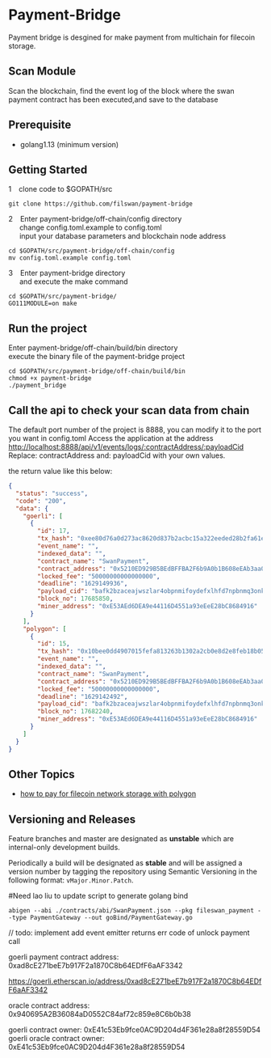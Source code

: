 # Payment-Bridge
Payment bridge is desgined for make payment from multichain for filecoin storage.
## Scan Module 
Scan the blockchain, find the event log of the block where the swan payment contract has been executed,and save to the database

## Prerequisite
- golang1.13 (minimum version)

## Getting Started

1 &ensp;  clone code to $GOPATH/src
```console
git clone https://github.com/filswan/payment-bridge
```

2 &ensp;  Enter payment-bridge/off-chain/config directory <br>
&ensp;  &ensp;     change config.toml.example to config.toml  <br>
&ensp;  &ensp; input your database parameters and blockchain node address
```console
cd $GOPATH/src/payment-bridge/off-chain/config
mv config.toml.example config.toml
```

3 &ensp; Enter payment-bridge directory <br>
&ensp; &ensp;  and execute the make command
```console
cd $GOPATH/src/payment-bridge/
GO111MODULE=on make
```

## Run the project   
Enter payment-bridge/off-chain/build/bin directory <br> 
execute the binary file of the payment-bridge project
```console
cd $GOPATH/src/payment-bridge/off-chain/build/bin
chmod +x payment-bridge
./payment_bridge
```

## Call the api to check your scan data from chain <br>
The default port number of the project is 8888, you can modify it to the port you want in config.toml
Access the application at the address [http://localhost:8888/api/v1/events/logs/:contractAddress/:payloadCid](http://localhost:8888/api/v1/events/logs/:contractAddress/:payloadCid) <br>
Replace: contractAddress and: payloadCid with your own values.

the return value like this below:
```json
{
  "status": "success",
  "code": "200",
  "data": {
    "goerli": [
      {
        "id": 17,
        "tx_hash": "0xee80d76a0d273ac8620d837b2acbc15a322eeded28b2fa61e1479d85cf38755a",
        "event_name": "",
        "indexed_data": "",
        "contract_name": "SwanPayment",
        "contract_address": "0x5210ED929B5BEdBFFBA2F6b9A0b1B608eEAb3aa0",
        "locked_fee": "50000000000000000",
        "deadline": "1629149936",
        "payload_cid": "bafk2bzaceajwszlar4obpnmifoydefxlhfd7npbnmq3onkfzkincyy4fdj5xk",
        "block_no": 17685850,
        "miner_address": "0xE53AEd6DEA9e44116D4551a93eEeE28bC8684916"
      }
    ],
    "polygon": [
      {
        "id": 15,
        "tx_hash": "0x10bee0dd4907015fefa813263b1302a2cb0e8d2e8feb18b0551a12d26f24ab61",
        "event_name": "",
        "indexed_data": "",
        "contract_name": "SwanPayment",
        "contract_address": "0x5210ED929B5BEdBFFBA2F6b9A0b1B608eEAb3aa0",
        "locked_fee": "50000000000000000",
        "deadline": "1629142492",
        "payload_cid": "bafk2bzaceajwszlar4obpnmifoydefxlhfd7npbnmq3onkfzkincyy4fdj5xk",
        "block_no": 17682240,
        "miner_address": "0xE53AEd6DEA9e44116D4551a93eEeE28bC8684916"
      }
    ]
  }
}
```

## Other Topics
- [how to pay for filecoin network storage with polygon](https://www.youtube.com/watch?v=c4Dvidz3plU)




## Versioning and Releases

Feature branches and master are designated as **unstable** which are internal-only development builds.

Periodically a build will be designated as **stable** and will be assigned a version number by tagging the repository
using Semantic Versioning in the following format: `vMajor.Minor.Patch`.



#Need lao liu to update
script to generate golang bind

```
abigen --abi ./contracts/abi/SwanPayment.json --pkg fileswan_payment --type PaymentGateway --out goBind/PaymentGateway.go
```


// todo: implement
add event emitter
returns err code of unlock payment call

goerli payment contract address:
0xad8cE271beE7b917F2a1870C8b64EDfF6aAF3342

https://goerli.etherscan.io/address/0xad8cE271beE7b917F2a1870C8b64EDfF6aAF3342

oracle contract address:
0x940695A2B36084aD0552C84af72c859e8C6b0b38

goerli contract owner: 0xE41c53Eb9fce0AC9D204d4F361e28a8f28559D54  
goerli oracle contract owner: 0xE41c53Eb9fce0AC9D204d4F361e28a8f28559D54
